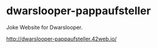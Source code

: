 # dwarslooper-pappaufsteller

Joke Website for Dwarslooper.

http://dwarslooper-pappaufsteller.42web.io/
